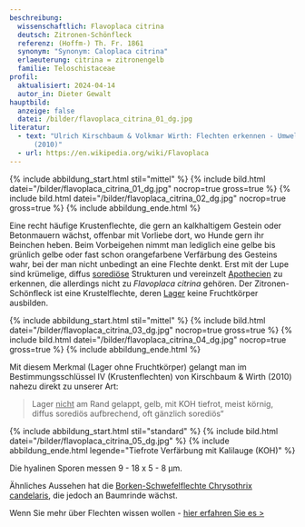 ```yaml
---
beschreibung:
  wissenschaftlich: Flavoplaca citrina
  deutsch: Zitronen-Schönfleck
  referenz: (Hoffm-) Th. Fr. 1861
  synonym: "Synonym: Caloplaca citrina"
  erlaeuterung: citrina = zitronengelb
  familie: Teloschistaceae
profil:
  aktualisiert: 2024-04-14
  autor_in: Dieter Gewalt
hauptbild:
  anzeige: false
  datei: /bilder/flavoplaca_citrina_01_dg.jpg
literatur:
  - text: "Ulrich Kirschbaum & Volkmar Wirth: Flechten erkennen - Umwelt bewerten
      (2010)"
  - url: https://en.wikipedia.org/wiki/Flavoplaca
---
```

{% include abbildung_start.html stil="mittel" %}
{% include bild.html datei="/bilder/flavoplaca_citrina_01_dg.jpg" nocrop=true gross=true %}
{% include bild.html datei="/bilder/flavoplaca_citrina_02_dg.jpg" nocrop=true gross=true %}
{% include abbildung_ende.html %}

Eine recht häufige Krustenflechte, die gern an kalkhaltigem Gestein oder Betonmauern wächst, offenbar mit Vorliebe dort, wo Hunde gern ihr Beinchen heben. Beim Vorbeigehen nimmt man lediglich eine gelbe bis grünlich gelbe oder fast schon orangefarbene Verfärbung des Gesteins wahr, bei der man nicht unbedingt an eine Flechte denkt. Erst mit der Lupe sind krümelige, diffus [sorediöse](sorediös "Glossar") Strukturen und vereinzelt [Apothecien](Apothecien "Glossar") zu erkennen, die allerdings nicht zu *Flavoplaca citrina* gehören. Der Zitronen-Schönfleck ist eine Krustelflechte, deren [Lager](Lager "Glossar") keine Fruchtkörper ausbilden.

{% include abbildung_start.html stil="mittel" %}
{% include bild.html datei="/bilder/flavoplaca_citrina_03_dg.jpg" nocrop=true gross=true %}
{% include bild.html datei="/bilder/flavoplaca_citrina_04_dg.jpg" nocrop=true gross=true %}
{% include abbildung_ende.html %}

Mit diesem Merkmal (Lager ohne Fruchtkörper) gelangt man im Bestimmungsschlüssel IV (Krustenflechten) von Kirschbaum & Wirth (2010) nahezu direkt zu unserer Art: 

> Lager <ins>nicht</ins> am Rand gelappt, gelb, mit KOH tiefrot, meist körnig, diffus sorediös aufbrechend, oft gänzlich sorediös“

{% include abbildung_start.html stil="standard" %}
{% include bild.html datei="/bilder/flavoplaca_citrina_05_dg.jpg" %}
{% include abbildung_ende.html legende="Tiefrote Verfärbung mit Kalilauge (KOH)" %}

Die hyalinen Sporen messen 9 - 18 x 5 - 8 µm.

Ähnliches Aussehen hat die [Borken-Schwefelflechte Chrysothrix candelaris](/pilze/chrysothrix-candelaris-borken-schwefelflechte), die jedoch an Baumrinde wächst.

Wenn Sie mehr über Flechten wissen wollen - [hier erfahren Sie es >](/verwandt/flechten)